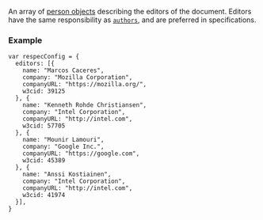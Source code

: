 An array of [person objects](person) describing the editors of the document. Editors have the same responsibility as [`authors`](authors), and are preferred in specifications. 

### Example
```JS
var respecConfig = {
  editors: [{
    name: "Marcos Caceres",
    company: "Mozilla Corporation",
    companyURL: "https://mozilla.org/",
    w3cid: 39125
  }, {
    name: "Kenneth Rohde Christiansen",
    company: "Intel Corporation",
    companyURL: "http://intel.com",
    w3cid: 57705
  }, {
    name: "Mounir Lamouri",
    company: "Google Inc.",
    companyURL: "https://google.com",
    w3cid: 45389
  }, {
    name: "Anssi Kostiainen",
    company: "Intel Corporation",
    companyURL: "http://intel.com",
    w3cid: 41974
  }],
}
```

